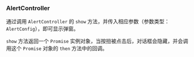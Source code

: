 ### AlertController

通过调用 `AlertController` 的 `show` 方法，并传入相应参数（参数类型：`AlertConfig`），即可显示弹窗。
 
`show` 方法返回一个 `Promise` 实例对象，当按扭被点击后，对话框会隐藏，并会调用这个 `Promise` 对象的 `then` 方法中的回调。